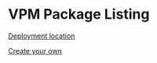 # VPM Package Listing
[Deployment location](https://bigibas123.github.io/VCC/)

[Create your own](https://github.com/vrchat-community/template-package-listing)

